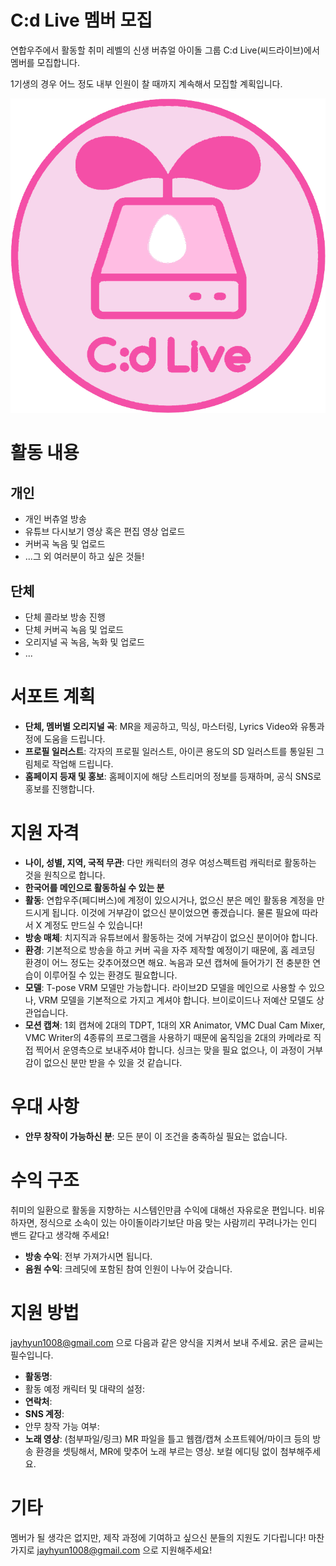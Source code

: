 # C:d Live 멤버 모집

연합우주에서 활동할 취미 레벨의 신생 버츄얼 아이돌 그룹 C:d Live(씨드라이브)에서 멤버를 모집합니다.

1기생의 경우 어느 정도 내부 인원이 찰 때까지 계속해서 모집할 계획입니다.

![](./images/cdlive-logo.png)

# 활동 내용

## 개인

* 개인 버츄얼 방송
* 유튜브 다시보기 영상 혹은 편집 영상 업로드
* 커버곡 녹음 및 업로드
* ...그 외 여러분이 하고 싶은 것들!

## 단체

* 단체 콜라보 방송 진행
* 단체 커버곡 녹음 및 업로드
* 오리지널 곡 녹음, 녹화 및 업로드
* ...

# 서포트 계획

* **단체, 멤버별 오리지널 곡**: MR을 제공하고, 믹싱, 마스터링, Lyrics Video와 유통과정에 도움을 드립니다.
* **프로필 일러스트**: 각자의 프로필 일러스트, 아이콘 용도의 SD 일러스트를 통일된 그림체로 작업해 드립니다.
* **홈페이지 등재 및 홍보**: 홈페이지에 해당 스트리머의 정보를 등재하며, 공식 SNS로 홍보를 진행합니다.

# 지원 자격

* **나이, 성별, 지역, 국적 무관**: 다만 캐릭터의 경우 여성스펙트럼 캐릭터로 활동하는 것을 원칙으로 합니다.
* **한국어를 메인으로 활동하실 수 있는 분**
* **활동**: 연합우주(페디버스)에 계정이 있으시거나, 없으신 분은 메인 활동용 계정을 만드시게 됩니다. 이것에 거부감이 없으신 분이었으면 좋겠습니다. 물론 필요에 따라서 X 계정도 만드실 수 있습니다!
* **방송 매체**: 치지직과 유튜브에서 활동하는 것에 거부감이 없으신 분이어야 합니다.
* **환경**: 기본적으로 방송을 하고 커버 곡을 자주 제작할 예정이기 때문에, 홈 레코딩 환경이 어느 정도는 갖추어졌으면 해요. 녹음과 모션 캡쳐에 들어가기 전 충분한 연습이 이루어질 수 있는 환경도 필요합니다.
* **모델**: T-pose VRM 모델만 가능합니다. 라이브2D 모델을 메인으로 사용할 수 있으나, VRM 모델을 기본적으로 가지고 계셔야 합니다. 브이로이드나 저예산 모델도 상관업습니다.
* **모션 캡쳐**: 1회 캡쳐에 2대의 TDPT, 1대의 XR Animator, VMC Dual Cam Mixer, VMC Writer의 4종류의 프로그램을 사용하기 때문에 움직임을 2대의 카메라로 직접 찍어서 운영측으로 보내주셔야 합니다. 싱크는 맞을 필요 없으나, 이 과정이 거부감이 없으신 분만 받을 수 있을 것 같습니다.

# 우대 사항

* **안무 창작이 가능하신 분**: 모든 분이 이 조건을 충족하실 필요는 없습니다.

# 수익 구조

취미의 일환으로 활동을 지향하는 시스템인만큼 수익에 대해선 자유로운 편입니다. 비유하자면, 정식으로 소속이 있는 아이돌이라기보단 마음 맞는 사람끼리 꾸려나가는 인디 밴드 같다고 생각해 주세요!

* **방송 수익**: 전부 가져가시면 됩니다.
* **음원 수익**: 크레딧에 포함된 참여 인원이 나누어 갖습니다.

# 지원 방법

jayhyun1008@gmail.com 으로 다음과 같은 양식을 지켜서 보내 주세요. 굵은 글씨는 필수입니다.

* **활동명**:
* 활동 예정 캐릭터 및 대략의 설정:
* **연락처**:
* **SNS 계정**:
* 안무 창작 가능 여부:
* **노래 영상**: (첨부파일/링크) MR 파일을 틀고 웹캠/캡쳐 소프트웨어/마이크 등의 방송 환경을 셋팅해서, MR에 맞추어 노래 부르는 영상. 보컬 에디팅 없이 첨부해주세요.

# 기타

멤버가 될 생각은 없지만, 제작 과정에 기여하고 싶으신 분들의 지원도 기다립니다! 마찬가지로 jayhyun1008@gmail.com 으로 지원해주세요!